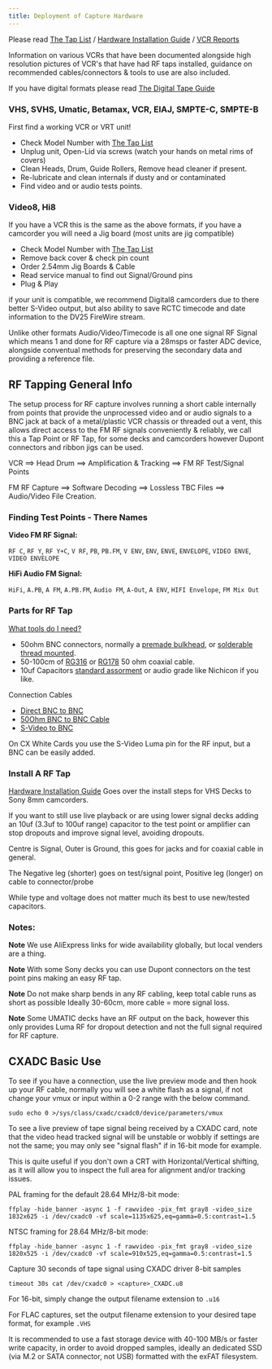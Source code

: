 ```yaml
---
title: Deployment of Capture Hardware
---
```


Please read [The Tap List](004-The-Tap-List.md) / [Hardware Installation Guide](Hardware-Installation-Guide.md) / [VCR Reports](VCR-reports.md)

Information on various VCRs that have been documented alongside high resolution pictures of VCR's that have had RF taps installed, guidance on recommended cables/connectors & tools to use are also included.

If you have digital formats please read [The Digital Tape Guide](Digital-Tape-Guide.md)


### VHS, SVHS, Umatic, Betamax, VCR, EIAJ, SMPTE-C, SMPTE-B


First find a working VCR or VRT unit!

- Check Model Number with [The Tap List](004-The-Tap-List.md)
- Unplug unit, Open-Lid via screws (watch your hands on metal rims of covers)
- Clean Heads, Drum, Guide Rollers, Remove head cleaner if present.
- Re-lubricate and clean internals if dusty and or contaminated
- Find video and or audio tests points.


### Video8, Hi8 


If you have a VCR this is the same as the above formats, if you have a camcorder you will need a Jig board (most units are jig compatible)

- Check Model Number with [The Tap List](004-The-Tap-List.md)
- Remove back cover & check pin count
- Order 2.54mm Jig Boards & Cable
- Read service manual to find out Signal/Ground pins
- Plug & Play

if your unit is compatible, we recommend Digital8 camcorders due to there better S-Video output, but also ability to save RCTC timecode and date information to the DV25 FireWire stream.

Unlike other formats Audio/Video/Timecode is all one one signal RF Signal which means 1 and done for RF capture via a 28msps or faster ADC device, alongside conventual methods for preserving the secondary data and providing a reference file.


## RF Tapping General Info 

The setup process for RF capture involves running a short cable internally from points that provide the unprocessed video and or audio signals to a BNC jack at back of a metal/plastic VCR chassis or threaded out a vent, this allows direct access to the FM RF signals conveniently & reliably, we call this a Tap Point or RF Tap, for some decks and camcorders however Dupont connectors and ribbon jigs can be used.

VCR ==> Head Drum ==> Amplification & Tracking ==> FM RF Test/Signal Points

FM RF Capture ==> Software Decoding ==> Lossless TBC Files ==> Audio/Video File Creation.

### Finding Test Points - There Names


**Video FM RF Signal:**

`RF C`, `RF Y`, `RF Y+C`, `V RF`, `PB`, `PB.FM`, `V ENV`, `ENV`, `ENVE`, `ENVELOPE`, `VIDEO ENVE`, `VIDEO ENVELOPE`

**HiFi Audio FM Signal:**

`HiFi`, `A.PB`, `A FM`, `A.PB.FM`, `Audio FM`, `A-Out`, `A ENV`, `HIFI Envelope`, `FM Mix Out`


### Parts for RF Tap


[What tools do I need?](Hardware-Installation-Guide.md)

* 50ohm BNC connectors, normally a [premade bulkhead](https://www.aliexpress.com/item/4000981154513.html), or [solderable thread mounted](https://www.aliexpress.com/item/4000639816847.html).
* 50-100cm of [RG316](https://www.aliexpress.com/item/32726071013.html) or [RG178](https://www.aliexpress.com/item/32879341402.html) 50 ohm coaxial cable.
* 10uf Capacitors [standard assorment](https://www.aliexpress.com/item/1005003276169319.html?) or audio grade like Nichicon if you like.

Connection Cables

* [Direct BNC to BNC](https://www.aliexpress.com/item/32530974771.html?) 
* [50Ohm BNC to BNC Cable](https://www.aliexpress.com/item/1005004558208116.html?)
* [S-Video to BNC](https://www.aliexpress.com/item/1005003333398231.html)

On CX White Cards you use the S-Video Luma pin for the RF input, but a BNC can be easily added.


### Install A RF Tap


[Hardware Installation Guide](Hardware-Installation-Guide.md) Goes over the install steps for VHS Decks to Sony 8mm camcorders.

If you want to still use live playback or are using lower signal decks adding an 10uf (3.3uf to 100uf range) capacitor to the test point or amplifier can stop dropouts and improve signal level, avoiding dropouts.

Centre is Signal, Outer is Ground, this goes for jacks and for coaxial cable in general.

The Negative leg (shorter) goes on test/signal point, Positive leg (longer) on cable to connector/probe

While type and voltage does not matter much its best to use new/tested capacitors.

### Notes:

**Note** We use AliExpress links for wide availability globally, but local venders are a thing.

**Note** With some Sony decks you can use Dupont connectors on the test point pins making an easy RF tap.

**Note**  Do not make sharp bends in any RF cabling, keep total cable runs as short as possible Ideally 30-60cm, more cable = more signal loss.

**Note** Some UMATIC decks have an RF output on the back, however this only provides Luma RF for dropout detection and not the full signal required for RF capture.


## CXADC Basic Use 


To see if you have a connection, use the live preview mode and then hook up your RF cable, normally you will see a white flash as a signal, if not change your vmux or input within a 0-2 range with the below command.

    sudo echo 0 >/sys/class/cxadc/cxadc0/device/parameters/vmux

To see a live preview of tape signal being received by a CXADC card, note that the video head tracked signal will be unstable or wobbly if settings are not the same; you may only see "signal flash" if in 16-bit mode for example.

This is quite useful if you don't own a CRT with Horizontal/Vertical shifting, as it will allow you to inspect the full area for alignment and/or tracking issues.

PAL framing for the default 28.64 MHz/8-bit mode:

    ffplay -hide_banner -async 1 -f rawvideo -pix_fmt gray8 -video_size 1832x625 -i /dev/cxadc0 -vf scale=1135x625,eq=gamma=0.5:contrast=1.5

NTSC framing for 28.64 MHz/8-bit mode:

    ffplay -hide_banner -async 1 -f rawvideo -pix_fmt gray8 -video_size 1820x525 -i /dev/cxadc0 -vf scale=910x525,eq=gamma=0.5:contrast=1.5

Capture 30 seconds of tape signal using CXADC driver 8-bit samples

    timeout 30s cat /dev/cxadc0 > <capture>_CXADC.u8

For 16-bit, simply change the output filename extension to `.u16`

For FLAC captures, set the output filename extension to your desired tape format, for example `.VHS`

It is recommended to use a fast storage device with 40-100 MB/s or faster write capacity, in order to avoid dropped samples, ideally an dedicated SSD (via M.2 or SATA connector, not USB) formatted with the exFAT filesystem.
